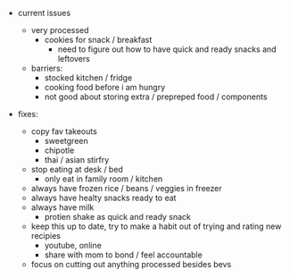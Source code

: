 - current issues
    - very processed
      - cookies for snack / breakfast
        - need to figure out how to have quick and ready snacks and leftovers
    - barriers:
        - stocked kitchen / fridge
        - cooking food before i am hungry
        - not good about storing extra / prepreped food / components

- fixes:
    - copy fav takeouts
        - sweetgreen
        - chipotle
        - thai / asian stirfry
    - stop eating at desk / bed
        - only eat in family room / kitchen
    - always have frozen rice / beans / veggies in freezer
    - always have healty snacks ready to eat
    - always have milk
      - protien shake as quick and ready snack
    - keep this up to date, try to make a habit out of trying and rating new recipies
        - youtube, online
        - share with mom to bond / feel accountable
    - focus on cutting out anything processed besides bevs
